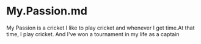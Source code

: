 # My.Passion.md
My Passion is a cricket
I like to play cricket and whenever I get time.At that time, 
I play cricket. 
And I've won a tournament in my life as a captain 
